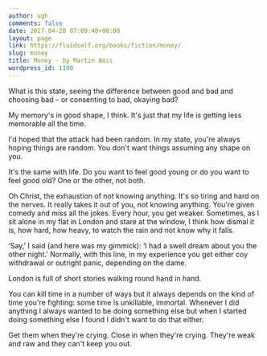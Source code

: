 ```yaml
---
author: ugh
comments: false
date: 2017-04-28 07:09:40+00:00
layout: page
link: https://fluidself.org/books/fiction/money/
slug: money
title: Money - by Martin Amis
wordpress_id: 1190
---
```


What is this state, seeing the difference between good and bad and choosing bad – or consenting to bad, okaying bad?
 
My memory's in good shape, I think. It's just that my life is getting less memorable all the time.
 
I'd hoped that the attack had been random. In my state, you're always hoping things are random. You don't want things assuming any shape on you.
 
It's the same with life. Do you want to feel good young or do you want to feel good old? One or the other, not both.
 
Oh Christ, the exhaustion of not knowing anything. It's so tiring and hard on the nerves. It really takes it out of you, not knowing anything. You're given comedy and miss all the jokes. Every hour, you get weaker. Sometimes, as I sit alone in my flat in London and stare at the window, I think how dismal it is, how hard, how heavy, to watch the rain and not know why it falls.
 
‘Say,' I said (and here was my gimmick): ‘I had a swell dream about you the other night.' Normally, with this line, in my experience you get either coy withdrawal or outright panic, depending on the dame.
 
London is full of short stories walking round hand in hand.
 
You can kill time in a number of ways but it always depends on the kind of time you're fighting: some time is unkillable, immortal. Whenever I did anything I always wanted to be doing something else but when I started doing something else I found I didn't want to do that either.
 
Get them when they're crying. Close in when they're crying. They're weak and raw and they can't keep you out.
